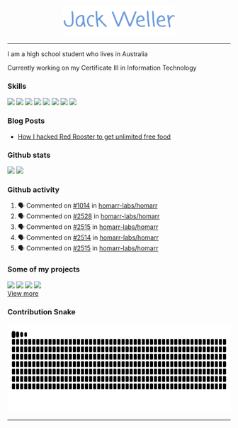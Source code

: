 <p align="center">
    <a href="https://www.jackweller.me/">
        <img src="title.png" width="50%" alt="Jack Weller"></a>
    </a>
</p>

---

I am a high school student who lives in Australia

Currently working on my Certificate III in Information Technology


### Skills

<img src="https://cdn.jsdelivr.net/gh/devicons/devicon@latest/icons/react/react-original.svg" width="10%"></a>
<img src="https://cdn.jsdelivr.net/gh/devicons/devicon@latest/icons/nodejs/nodejs-original.svg" width="10%"></a>
<img src="https://cdn.jsdelivr.net/gh/devicons/devicon@latest/icons/firebase/firebase-original.svg" width="10%"></a>
<img src="https://cdn.jsdelivr.net/gh/devicons/devicon@latest/icons/typescript/typescript-original.svg" width="10%"></a>
<img src="https://cdn.jsdelivr.net/gh/devicons/devicon@latest/icons/vscode/vscode-original.svg" width="10%"></a>
<img src="https://cdn.jsdelivr.net/gh/devicons/devicon@latest/icons/git/git-original.svg" width="10%"></a>
<img src="https://cdn.jsdelivr.net/gh/devicons/devicon@latest/icons/docker/docker-plain.svg" width="10%"></a>
<img src="https://cdn.jsdelivr.net/gh/devicons/devicon@latest/icons/ubuntu/ubuntu-original.svg" width="10%"></a>

    
### Blog Posts

<!-- BLOG-POST-LIST:START -->
- [How I hacked Red Rooster to get unlimited free food](https://www.jackweller.me/blog/redrooster/)
<!-- BLOG-POST-LIST:END -->


### Github stats

<img height=200 src="https://github-readme-stats.vercel.app/api?username=jackwellerreal&show_icons=true&hide_border=True&title_color=699ce2&text_color=f1f2f4&icon_color=699ce2&bg_color=0d131c"> <img height=200 src="https://github-readme-stats.vercel.app/api/top-langs/?username=jackwellerreal&layout=donut&show_icons=true&hide_border=True&title_color=699ce2&text_color=f1f2f4&icon_color=699ce2&bg_color=0d131c">


### Github activity

<!--START_SECTION:activity-->
1. 🗣 Commented on [#1014](https://github.com/homarr-labs/homarr/issues/1014#issuecomment-2720906264) in [homarr-labs/homarr](https://github.com/homarr-labs/homarr)
2. 🗣 Commented on [#2528](https://github.com/homarr-labs/homarr/issues/2528#issuecomment-2709294284) in [homarr-labs/homarr](https://github.com/homarr-labs/homarr)
3. 🗣 Commented on [#2515](https://github.com/homarr-labs/homarr/issues/2515#issuecomment-2702986374) in [homarr-labs/homarr](https://github.com/homarr-labs/homarr)
4. 🗣 Commented on [#2514](https://github.com/homarr-labs/homarr/pull/2514#issuecomment-2702879319) in [homarr-labs/homarr](https://github.com/homarr-labs/homarr)
5. 🗣 Commented on [#2515](https://github.com/homarr-labs/homarr/issues/2515#issuecomment-2702846771) in [homarr-labs/homarr](https://github.com/homarr-labs/homarr)
<!--END_SECTION:activity-->

    
### Some of my projects

<a href="https://github.com/What-Question-Mark/chat"><img src="https://github-readme-stats.vercel.app/api/pin/?username=jackwellerreal&repo=chat&show_icons=true&hide_border=True&title_color=699ce2&text_color=f1f2f4&icon_color=699ce2&bg_color=0d131c"></a>
<a href="https://github.com/What-Question-Mark/campusroute"><img src="https://github-readme-stats.vercel.app/api/pin/?username=jackwellerreal&repo=campusroute&show_icons=true&hide_border=True&title_color=699ce2&text_color=f1f2f4&icon_color=699ce2&bg_color=0d131c"></a>
<a href="https://github.com/What-Question-Mark/konnect"><img src="https://github-readme-stats.vercel.app/api/pin/?username=jackwellerreal&repo=konnect&show_icons=true&hide_border=True&title_color=699ce2&text_color=f1f2f4&icon_color=699ce2&bg_color=0d131c"></a>
<a href="https://github.com/What-Question-Mark/nodejs-maze"><img src="https://github-readme-stats.vercel.app/api/pin/?username=jackwellerreal&repo=nodejs-maze&show_icons=true&hide_border=True&title_color=699ce2&text_color=f1f2f4&icon_color=699ce2&bg_color=0d131c"></a><br>
<a href="https://github.com/jackwellerreal?tab=repositories">View more</a>


### Contribution Snake

<img height=200 src="https://github.com/jackwellerreal/jackwellerreal/blob/output/snake-dark.svg">

---
